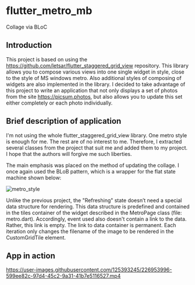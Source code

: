 # flutter_metro_mb

Collage via BLoC

## Introduction

This project is based on using the https://github.com/letsar/flutter_staggered_grid_view repository. This library allows you to compose various views into one single widget in style, close to the style of MS windows metro. Also additional styles of composing of widgets are also implemented in the library. I decided to take advantage of this project to write an application that not only displays a set of photos from the site https://picsum.photos, but also allows you to update this set either completely or each photo individually.

## Brief description of application

I'm not using the whole flutter_staggered_grid_view library. One metro style is enough for me. The rest are of no interest to me. Therefore, I extracted several classes from the project that suit me and added them to my project. I hope that the authors will forgive me such liberties.

The main emphasis was placed on the method of updating the collage. I once again used the BLoB pattern, which is a wrapper for the flat state machine shown below:

![metro_style](https://user-images.githubusercontent.com/125393245/226953592-2e1b8076-96f8-480c-a9f5-27e15053d0af.svg)

Unlike the previous project, the "Refreshing" state doesn’t need a special data structure for rendering. This data structure is predefined and contained in the tiles container of the widget described in the MetroPage class (file: metro.dart). Accordingly, event used also doesn't contain a link to the data. Rather, this link is empty.
The link to data container is permanent. Each iteration only changes the filename of the image to be rendered in the CustomGridTile element.

## App in action

https://user-images.githubusercontent.com/125393245/226953996-599ee82c-97d4-45c2-9a31-41b7e5116527.mp4


